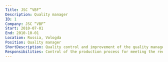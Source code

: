 ```yaml
---
Title: JSC “VBF”
Description: Quality manager
ID: 1
Company: JSC “VBF”
Start: 2010-07-01
End: 2010-10-01
Location: Russia, Vologda
Position: Quality manager
ShortDescription: Quality control and improvement of the quality management system.
Responsibilities: Control of the production process for meeting the requirements of system quality management ISO 9001. Improvement of the quality management system.
---
```

